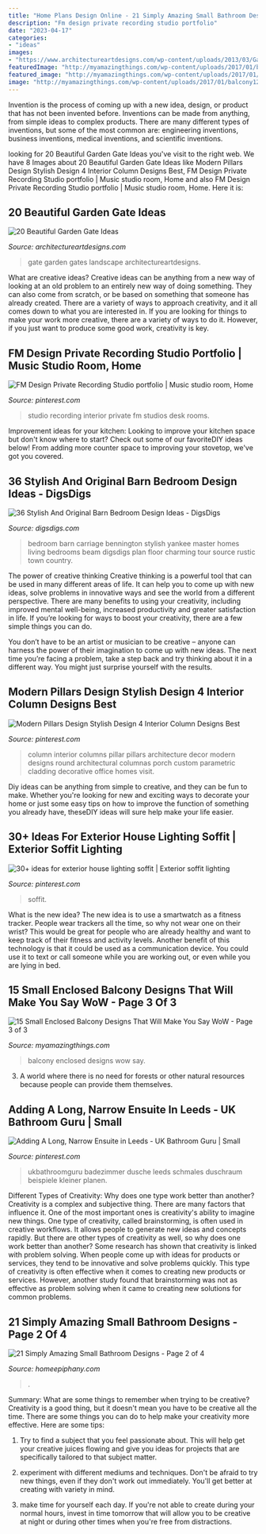 ```yaml
---
title: "Home Plans Design Online - 21 Simply Amazing Small Bathroom Designs"
description: "Fm design private recording studio portfolio"
date: "2023-04-17"
categories:
- "ideas"
images:
- "https://www.architectureartdesigns.com/wp-content/uploads/2013/03/Gates-ArchitectureArtDesigns-3.jpg"
featuredImage: "http://myamazingthings.com/wp-content/uploads/2017/01/balcony12.jpg"
featured_image: "http://myamazingthings.com/wp-content/uploads/2017/01/balcony12.jpg"
image: "http://myamazingthings.com/wp-content/uploads/2017/01/balcony12.jpg"
---
```



Invention is the process of coming up with a new idea, design, or product that has not been invented before. Inventions can be made from anything, from simple ideas to complex products. There are many different types of inventions, but some of the most common are: engineering inventions, business inventions, medical inventions, and scientific inventions.

	

		
looking for 20 Beautiful Garden Gate Ideas you've visit to the right web. We have 8 Images about 20 Beautiful Garden Gate Ideas like Modern Pillars Design Stylish Design 4 Interior Column Designs Best, FM Design Private Recording Studio portfolio | Music studio room, Home and also FM Design Private Recording Studio portfolio | Music studio room, Home. Here it is:
		
    
## 20 Beautiful Garden Gate Ideas

<img loading=lazy src="https://www.architectureartdesigns.com/wp-content/uploads/2013/03/Gates-ArchitectureArtDesigns-3.jpg" onerror="this.onerror=null;this.src='https://tse4.mm.bing.net/th?id=OIP.0Tn1q6u9wwBFjB7gU21DKwHaLH&amp;pid=15.1';" alt="20 Beautiful Garden Gate Ideas">

_Source: architectureartdesigns.com_

>gate garden gates landscape architectureartdesigns. 

	

What are creative ideas?
Creative ideas can be anything from a new way of looking at an old problem to an entirely new way of doing something. They can also come from scratch, or be based on something that someone has already created. There are a variety of ways to approach creativity, and it all comes down to what you are interested in. If you are looking for things to make your work more creative, there are a variety of ways to do it. However, if you just want to produce some good work, creativity is key.

    
## FM Design Private Recording Studio Portfolio | Music Studio Room, Home

<img loading=lazy src="https://i.pinimg.com/736x/84/b6/c1/84b6c13476cad5b7580320e294a82208--recording-studio-studio-design.jpg" onerror="this.onerror=null;this.src='https://tse3.mm.bing.net/th?id=OIP.RyMO9KXxOTfhjVH1CTyQxQHaLW&amp;pid=15.1';" alt="FM Design Private Recording Studio portfolio | Music studio room, Home">

_Source: pinterest.com_

>studio recording interior private fm studios desk rooms. 

	

Improvement ideas for your kitchen:
Looking to improve your kitchen space but don't know where to start? Check out some of our favoriteDIY ideas below! From adding more counter space to improving your stovetop, we've got you covered.

    
## 36 Stylish And Original Barn Bedroom Design Ideas - DigsDigs

<img loading=lazy src="http://www.digsdigs.com/photos/stylish-and-original-barn-bedrooms-33.jpg" onerror="this.onerror=null;this.src='https://tse1.mm.bing.net/th?id=OIP._wSARuEBEe1TRBfL6rLcDwAAAA&amp;pid=15.1';" alt="36 Stylish And Original Barn Bedroom Design Ideas - DigsDigs">

_Source: digsdigs.com_

>bedroom barn carriage bennington stylish yankee master homes living bedrooms beam digsdigs plan floor charming tour source rustic town country. 

	

The power of creative thinking
Creative thinking is a powerful tool that can be used in many different areas of life. It can help you to come up with new ideas, solve problems in innovative ways and see the world from a different perspective.
There are many benefits to using your creativity, including improved mental well-being, increased productivity and greater satisfaction in life. If you’re looking for ways to boost your creativity, there are a few simple things you can do.

You don’t have to be an artist or musician to be creative – anyone can harness the power of their imagination to come up with new ideas. The next time you’re facing a problem, take a step back and try thinking about it in a different way. You might just surprise yourself with the results.

    
## Modern Pillars Design Stylish Design 4 Interior Column Designs Best

<img loading=lazy src="https://i.pinimg.com/736x/7c/61/47/7c614767bdc48e7ac9d0eb77c66c1404.jpg" onerror="this.onerror=null;this.src='https://tse4.mm.bing.net/th?id=OIP.2I8BGAXozZ1dsc_Qwg_NjwHaLJ&amp;pid=15.1';" alt="Modern Pillars Design Stylish Design 4 Interior Column Designs Best">

_Source: pinterest.com_

>column interior columns pillar pillars architecture decor modern designs round architectural columnas porch custom parametric cladding decorative office homes visit. 

	

Diy ideas can be anything from simple to creative, and they can be fun to make. Whether you're looking for new and exciting ways to decorate your home or just some easy tips on how to improve the function of something you already have, theseDIY ideas will sure help make your life easier.

    
## 30+ Ideas For Exterior House Lighting Soffit | Exterior Soffit Lighting

<img loading=lazy src="https://i.pinimg.com/736x/f9/df/e0/f9dfe06cf28ae1b0dcf099c5667ea263.jpg" onerror="this.onerror=null;this.src='https://tse1.mm.bing.net/th?id=OIP.HE3qJ3Plw-8sfhk2xQpjVwAAAA&amp;pid=15.1';" alt="30+ ideas for exterior house lighting soffit | Exterior soffit lighting">

_Source: pinterest.com_

>soffit. 

	

What is the new idea?
The new idea is to use a smartwatch as a fitness tracker. People wear trackers all the time, so why not wear one on their wrist? This would be great for people who are already healthy and want to keep track of their fitness and activity levels. Another benefit of this technology is that it could be used as a communication device. You could use it to text or call someone while you are working out, or even while you are lying in bed.

    
## 15 Small Enclosed Balcony Designs That Will Make You Say WoW - Page 3 Of 3

<img loading=lazy src="http://myamazingthings.com/wp-content/uploads/2017/01/balcony12.jpg" onerror="this.onerror=null;this.src='https://tse2.mm.bing.net/th?id=OIP.40_U8ZPxAw-MvDSAsTANaAHaJ4&amp;pid=15.1';" alt="15 Small Enclosed Balcony Designs That Will Make You Say WoW - Page 3 of 3">

_Source: myamazingthings.com_

>balcony enclosed designs wow say. 

	

3. A world where there is no need for forests or other natural resources because people can provide them themselves. 

    
## Adding A Long, Narrow Ensuite In Leeds - UK Bathroom Guru | Small

<img loading=lazy src="https://i.pinimg.com/736x/84/89/71/848971326cc09148c2bd370374fb2e7b.jpg" onerror="this.onerror=null;this.src='https://tse3.mm.bing.net/th?id=OIP.Vtbas3DP5omYm05Gb7aQVwHaJ3&amp;pid=15.1';" alt="Adding A Long, Narrow Ensuite in Leeds - UK Bathroom Guru | Small">

_Source: pinterest.com_

>ukbathroomguru badezimmer dusche leeds schmales duschraum beispiele kleiner planen. 

	

Different Types of Creativity: Why does one type work better than another?
Creativity is a complex and subjective thing. There are many factors that influence it. One of the most important ones is creativity's ability to imagine new things. One type of creativity, called brainstorming, is often used in creative workflows. It allows people to generate new ideas and concepts rapidly. But there are other types of creativity as well, so why does one work better than another?
Some research has shown that creativity is linked with problem solving. When people come up with ideas for products or services, they tend to be innovative and solve problems quickly. This type of creativity is often effective when it comes to creating new products or services. However, another study found that brainstorming was not as effective as problem solving when it came to creating new solutions for common problems.

    
## 21 Simply Amazing Small Bathroom Designs - Page 2 Of 4

<img loading=lazy src="https://homeepiphany.com/wp-content/uploads/2015/05/21-Simply-Amazing-Small-Bathroom-Designs-7.jpg" onerror="this.onerror=null;this.src='https://tse4.mm.bing.net/th?id=OIP.S5N1Hm0RhG9kSTD0gckzOgHaIe&amp;pid=15.1';" alt="21 Simply Amazing Small Bathroom Designs - Page 2 of 4">

_Source: homeepiphany.com_

>. 

	

Summary: What are some things to remember when trying to be creative?
Creativity is a good thing, but it doesn't mean you have to be creative all the time. There are some things you can do to help make your creativity more effective. Here are some tips:
1. Try to find a subject that you feel passionate about. This will help get your creative juices flowing and give you ideas for projects that are specifically tailored to that subject matter.

2. experiment with different mediums and techniques. Don't be afraid to try new things, even if they don't work out immediately. You'll get better at creating with variety in mind.

3. make time for yourself each day. If you're not able to create during your normal hours, invest in time tomorrow that will allow you to be creative at night or during other times when you're free from distractions.

